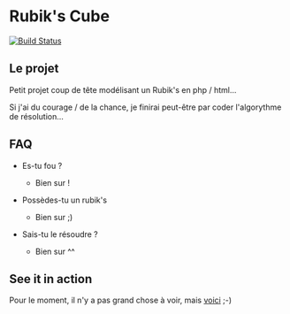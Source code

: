 # Rubik's Cube

[![Build Status](https://travis-ci.org/bendem/rubs.png?branch=master)](https://travis-ci.org/bendem/rubs)

## Le projet

Petit projet coup de tête modélisant un Rubik's en php / html...

Si j'ai du courage / de la chance, je finirai peut-être par coder l'algorythme de résolution...

## FAQ

+ Es-tu fou ?
  + Bien sur !

+ Possèdes-tu un rubik's
  + Bien sur ;)

+ Sais-tu le résoudre ?
  + Bien sur ^^

## See it in action

Pour le moment, il n'y a pas grand chose à voir, mais [voici](http://rubs.bendem.be/) ;-)
